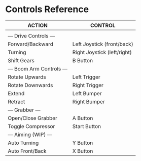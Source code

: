# Controls Reference

| ACTION | CONTROL |
| --- | --- |
|  |  |
| — Drive Controls — |  |
| Forward/Backward | Left Joystick (front/back) |
| Turning | Right Joystick (left/right) |
| Shift Gears | B Button |
| — Boom Arm Controls — |  |
| Rotate Upwards | Left Trigger |
| Rotate Downwards | Right Trigger |
| Extend | Left Bumper |
| Retract | Right Bumper |
| — Grabber — | |
| Open/Close Grabber | A Button |
| Toggle Compressor | Start Button |
| — Aiming (WIP) — | |
| Auto Turning | Y Button |
| Auto Front/Back | X Button |
